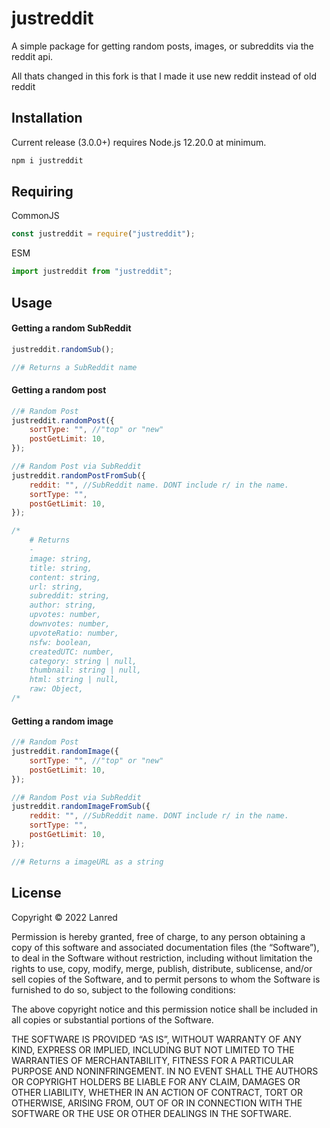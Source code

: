 
# justreddit

A simple package for getting random posts, images, or subreddits via the reddit api.

All thats changed in this fork is that I made it use new reddit instead of old reddit


## Installation

Current release (3.0.0+) requires Node.js 12.20.0 at minimum.
```sh
npm i justreddit
```

## Requiring
CommonJS
```js
const justreddit = require("justreddit");
```

ESM
```js
import justreddit from "justreddit";
```

## Usage
#### Getting a random SubReddit
```js
justreddit.randomSub();

//# Returns a SubReddit name
```

#### Getting a random post
```js
//# Random Post
justreddit.randomPost({
    sortType: "", //"top" or "new"
    postGetLimit: 10,
});

//# Random Post via SubReddit
justreddit.randomPostFromSub({
    reddit: "", //SubReddit name. DONT include r/ in the name.
    sortType: "",
    postGetLimit: 10,
});

/*
    # Returns
    -
    image: string,
    title: string,
    content: string,
    url: string,
    subreddit: string,
    author: string,
    upvotes: number,
    downvotes: number,
    upvoteRatio: number,
    nsfw: boolean,
    createdUTC: number,
    category: string | null,
    thumbnail: string | null,
    html: string | null,
    raw: Object,
/*
```

#### Getting a random image
```js
//# Random Post
justreddit.randomImage({
    sortType: "", //"top" or "new"
    postGetLimit: 10,
});

//# Random Post via SubReddit
justreddit.randomImageFromSub({
    reddit: "", //SubReddit name. DONT include r/ in the name.
    sortType: "",
    postGetLimit: 10,
});

//# Returns a imageURL as a string
```
## License

Copyright © 2022 Lanred

Permission is hereby granted, free of charge, to any person obtaining a copy of this software and associated documentation files (the “Software”), to deal in the Software without restriction, including without limitation the rights to use, copy, modify, merge, publish, distribute, sublicense, and/or sell copies of the Software, and to permit persons to whom the Software is furnished to do so, subject to the following conditions:

The above copyright notice and this permission notice shall be included in all copies or substantial portions of the Software.

THE SOFTWARE IS PROVIDED “AS IS”, WITHOUT WARRANTY OF ANY KIND, EXPRESS OR IMPLIED, INCLUDING BUT NOT LIMITED TO THE WARRANTIES OF MERCHANTABILITY, FITNESS FOR A PARTICULAR PURPOSE AND NONINFRINGEMENT. IN NO EVENT SHALL THE AUTHORS OR COPYRIGHT HOLDERS BE LIABLE FOR ANY CLAIM, DAMAGES OR OTHER LIABILITY, WHETHER IN AN ACTION OF CONTRACT, TORT OR OTHERWISE, ARISING FROM, OUT OF OR IN CONNECTION WITH THE SOFTWARE OR THE USE OR OTHER DEALINGS IN THE SOFTWARE.
